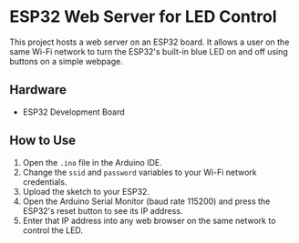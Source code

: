 # ESP32 Web Server for LED Control

This project hosts a web server on an ESP32 board. It allows a user on the same Wi-Fi network to turn the ESP32's built-in blue LED on and off using buttons on a simple webpage.

## Hardware
* ESP32 Development Board

## How to Use
1.  Open the `.ino` file in the Arduino IDE.
2.  Change the `ssid` and `password` variables to your Wi-Fi network credentials.
3.  Upload the sketch to your ESP32.
4.  Open the Arduino Serial Monitor (baud rate 115200) and press the ESP32's reset button to see its IP address.
5.  Enter that IP address into any web browser on the same network to control the LED.
